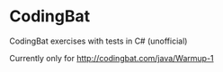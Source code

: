 # CodingBat
CodingBat exercises with tests in C# (unofficial)

Currently only for http://codingbat.com/java/Warmup-1
